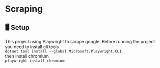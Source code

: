 # Scraping

## 🖥️ Setup

This project using Playwright to scrape google.
Before running the project you need to install cli tools \
`dotnet tool install --global Microsoft.Playwright.CLI` \
then install chromium \
`playwright install chromium`